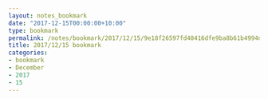 ```yaml
---
layout: notes_bookmark
date: "2017-12-15T00:00:00+10:00"
type: bookmark
permalink: /notes/bookmark/2017/12/15/9e18f26597fd40416dfe9ba8b61b4994d10c4d2e.html
title: 2017/12/15 bookmark
categories:
- bookmark
- December
- 2017
- 15
---
```


